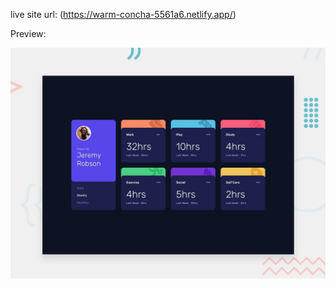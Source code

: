 live site url: (https://warm-concha-5561a6.netlify.app/)

Preview:

![image alt](https://github.com/tacesept/My-FrontendMentor-Practices/blob/d9df9cb1e8ce974d1ef9cc2d1486e52c0cae95af/Junior/4.%20time-tracking-dashboard-main/design/desktop-preview.jpg)
